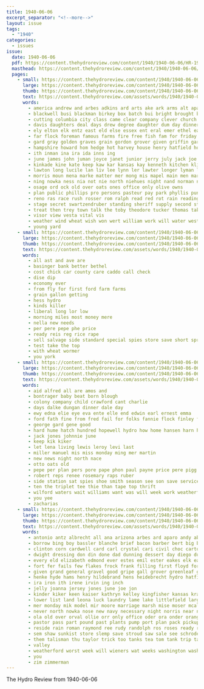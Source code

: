 ```yaml
---
title: 1940-06-06
excerpt_separator: "<!--more-->"
layout: issue
tags:
  - "1940"
categories:
  - issues
issue:
  date: 1940-06-06
  pdf: https://content.thehydroreview.com/content/1940/1940-06-06/HR-1940-06-06.pdf
  masthead: https://content.thehydroreview.com/content/1940/1940-06-06/masthead/HR-1940-06-06.jpg
  pages:
    - small: https://content.thehydroreview.com/content/1940/1940-06-06/small/HR-1940-06-06-01.jpg
      large: https://content.thehydroreview.com/content/1940/1940-06-06/large/HR-1940-06-06-01.jpg
      thumb: https://content.thehydroreview.com/content/1940/1940-06-06/thumbnails/HR-1940-06-06-01.jpg
      text: https://content.thehydroreview.com/assets/words/1940/1940-06-06/HR-1940-06-06-01.txt
      words:
        - america andrew and arbes adkins ard arts ake ark arms alt apache austell abernathy all aide ask american ald agnes albert alva are
        - blackwell busi blackman birkey box batch bui bright brought bitten bill brother been business bryant bar brief began bartley born bob bryan beth baptist bere brow bring begin berry bishop betty bridge both but barrows begun browne
        - cutting columbia city class came clear company clever church change close carr charles cecil camp crane caddo catching cole clerk canton campus cotton cat carl curtis clinton car college comin calloway county can come
        - davis daughters deal days drew degree daughter dum day dinner dan dust date dexter dax den does dane daily done during duni down ding dent
        - ely elton elk entz east eld else essex ent eral emer ethel eans
        - far flock foreman famous farms fire free fish fam for friday face floyd fields found friends frank full fae farm fly from fell follo few field fall first
        - gard gray golden graves grain gordon grover given griffin garrett gas guest gave george
        - hampshire howard hom hedge hot harvey house henry hatfield homa hird has hora hutto home hydro him herbert harvest herndon hogue hax hanger haas harles haskell held husband hamilton hines herford hunter hayes had high heger honor harp her hugh houston husbands hildebrand
        - ith inman ina ira ida inns ing
        - june james john juman joyce janet junior jerry july jack joe just jay joseph joy jarnagin
        - kinkade kine kate keep kaw kar kansas kay kenneth kitchen kline kat
        - lawton long lucile lan liv lee lynn ler lawter longer lyman les lowden large last left lasswell league leland leon land lows loud lay lor leonard living lock low lege
        - morris moun mena marke matter mer mong mis mapel main men mary messimer may more march marriage myrtle manning mil mission mex made million middleton man monday miles mick mere morning mabe meredith matthews moy missouri mail mire miller miss mcneill med morgan mins mille mast
        - ning nowka ness nia not nie north niehues night nand norman new notice now nims
        - osage ord ock old over oats ones office only olive owns
        - plan public phillips pro persons pasteur pay park phyllis pun pruett penny pastor paul people pugh piece post pauline part place phillip payne paur past present peden plummer
        - reno ras race rush rosser rom ralph read red rot rain reading richert raiser ray run royal roy room
        - stage secret swartzendruber standing sheriff supply second street sun stuart saturday springs show senat sedan sunday still seed soda said super she seme son say sill stockton school speaker service sermon ser smith schlabach state set see schantz slagell sas soon sister special sand start slemp
        - treat then trey town talk the toby theodore tucker thomas taken turn tom them ten ted torn trip tain take than taylor too
        - visor view vesta vital vis
        - weather wind wheat wish won wert william work will water west was wiley warsaw while watch waldroup words williams white well wit weatherford wingo with wells way waler wedding week wayne wen ward weeks went wife
        - young yard
    - small: https://content.thehydroreview.com/content/1940/1940-06-06/small/HR-1940-06-06-02.jpg
      large: https://content.thehydroreview.com/content/1940/1940-06-06/large/HR-1940-06-06-02.jpg
      thumb: https://content.thehydroreview.com/content/1940/1940-06-06/thumbnails/HR-1940-06-06-02.jpg
      text: https://content.thehydroreview.com/assets/words/1940/1940-06-06/HR-1940-06-06-02.txt
      words:
        - all ast and ave are
        - basinger bank better bethel
        - cost chick car county care caddo call check
        - dise dip
        - economy ever
        - from fly for first ford farm farms
        - grain gallon getting
        - hess hydro
        - kinds killer
        - liberal long lor low
        - morning miles most money mere
        - nella new needs
        - per pere pepe phe price
        - ready reis reg rice rape
        - sell salvage side standard special spies store save short spray seed see stockton
        - test take the top
        - with wheat wormer
        - you york
    - small: https://content.thehydroreview.com/content/1940/1940-06-06/small/HR-1940-06-06-03.jpg
      large: https://content.thehydroreview.com/content/1940/1940-06-06/large/HR-1940-06-06-03.jpg
      thumb: https://content.thehydroreview.com/content/1940/1940-06-06/thumbnails/HR-1940-06-06-03.jpg
      text: https://content.thehydroreview.com/assets/words/1940/1940-06-06/HR-1940-06-06-03.txt
      words:
        - aid alfred all are amos and
        - bontrager baby beat born blough
        - colony company child crawford cant charlie
        - days dalke dungan dinner dale day
        - ewy edna elie eye eva ente elle end edwin earl ernest emma
        - ford fath fine from fred fail for folks fannie flock finley fix fam flowers
        - george gard gene good
        - hard hume hatch hundred hopewell hydro how home hansen harn him had harvest
        - jack jones johnnie june
        - keep kik kiker
        - let lena living lewis leroy levi last
        - miller manuel mis miss monday ming mer martin
        - new news night north nace
        - otto oats old
        - pepe per plan pers pore pape phon paul payne price pere pigg pops
        - robert reps renee rosemary raps ruber
        - side station sat spies shoe smith season see son save service sund
        - ten the triplet tee thie than tape top thrift
        - wilford waters wait williams want was will week work weatherford working weather with
        - you yee
        - zacharias
    - small: https://content.thehydroreview.com/content/1940/1940-06-06/small/HR-1940-06-06-04.jpg
      large: https://content.thehydroreview.com/content/1940/1940-06-06/large/HR-1940-06-06-04.jpg
      thumb: https://content.thehydroreview.com/content/1940/1940-06-06/thumbnails/HR-1940-06-06-04.jpg
      text: https://content.thehydroreview.com/assets/words/1940/1940-06-06/HR-1940-06-06-04.txt
      words:
        - antonio antz albrecht all ana arizona arbes ard aparo andy abbie ask ariel ally and amarillo ach arkansas alvin anderson aebersold anna allie alamo allen are
        - borrow bing boy bassler blanche brief bacon barber bert big bars bring bright but bins bridgeport business billy brooks ball buckhorn bill bryson bouts broadway bradley box bowerman blum bologna block batte ben beans buy best bride bare bennett bottle baby burn bandy been baker babo blown better brides
        - clinton corn cardwell card carl crystal cari civil choc carton city can comp christi charles call cone center curnutt crees cox cordell carry check coffee coast came cost cant clea chose cake company corpus camel clear college cline collier church cam carnal claude cheese
        - dwight dressing don din done dad dunning dessert day diego during daughter days dow dress dys dake dunnington delma ditmore drag
        - every eld elizabeth edmond ever estes emil ester eakes elk earl end els ella eastern edmonds
        - fort fer fails few flakes frock frank filling first floyd former freeman from friends fudge free fam fierce fail field fred fair furnish forget fresh for fead friday fargo ferguson
        - given grand general gravel good gripe gall grover greenleaf groce gift garden guy graham gist gore geary givens gave going gas gallon green gold gawthrop george gums goss glad
        - henke hyde hams henry hildebrand hens heidebrecht hydro hatfield has harvest hughes heger him hour hose hart had hand home held high how hot hubert her hill ham hafer hale
        - ira iron ith irene irvin ing inch
        - jelly joanna jersey jones june joe jon
        - kinder kiker keen kaiser kathryn kelley kingfisher kansas kraut kirkpatrick
        - lower list land leona luck laundry lame lake littlefield large latter lucian lunch left lemons leghorn lin lawn law louis lawton last
        - mer monday mik model mir moore marriage marsh mise moser mcalester marvin monroe market massey marion mills meal man mccall mountain mighty miss mower mage minn miller mildred morning money mae mon montgomery
        - never north nowka nose new navy necessary night norris near now not newton
        - ola old over orval ollie orr only office oder ora onder orange
        - pastor pass part pound past plants pump port plan pack pickup player pam powder pacha pounds pork pier parks pullen present piano pen public per presley pick park
        - reside rain roman raymond ree rudy randolph ros roses ready ria register
        - sem shaw sunkist store slemp save stroud saw sale see schroder state salmon santa stamp ser simcoe special sidi selves sylvester sons sister stafford she starts station school stimpson seater stair san sane sed spencer seen salad soap stamps square sanders sunday stewart sugar sap sunken short saturday summer storm samples south sand schoo service son sande smith
        - them talisman thu taylor trick too tanks tea tom tank trip take theodore then teacher ton tost trailer thomas tex top town tay tindel the tall thing tomlinson tee texas
        - valley
        - weatherford worst week will wieners wat weeks washington washita white watt wit way win went while walter was wheat wedding wil work water with west winding wilbur wheel
        - you
        - zim zimmerman
---
```


The Hydro Review from 1940-06-06

<!--more-->

